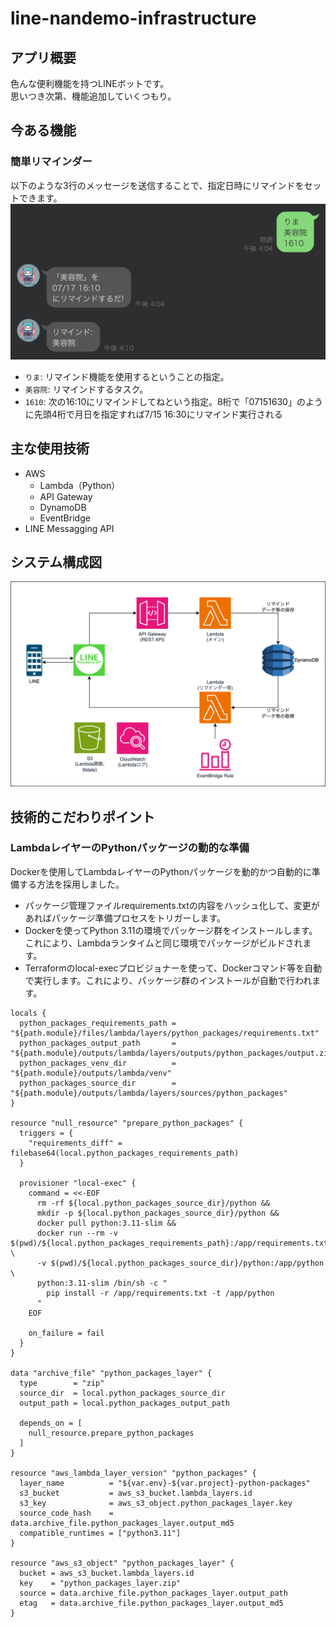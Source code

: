 # line-nandemo-infrastructure

## アプリ概要
色んな便利機能を持つLINEボットです。<br>
思いつき次第、機能追加していくつもり。

## 今ある機能
### 簡単リマインダー
以下のような3行のメッセージを送信することで、指定日時にリマインドをセットできます。<br>
![リマインダーチャット](./images/readme/reminder.png "リマインダーチャット")
- `りま`: リマインド機能を使用するということの指定。<br>
- `美容院`: リマインドするタスク。<br>
- `1610`: 次の16:10にリマインドしてねという指定。8桁で「07151630」のように先頭4桁で月日を指定すれば7/15 16:30にリマインド実行される<br>

## 主な使用技術
- AWS
  - Lambda（Python）
  - API Gateway
  - DynamoDB
  - EventBridge
- LINE Messagging API

## システム構成図
![システム構成図](./images/readme/aws_system.png "システム構成図")

## 技術的こだわりポイント
### LambdaレイヤーのPythonパッケージの動的な準備
Dockerを使用してLambdaレイヤーのPythonパッケージを動的かつ自動的に準備する方法を採用しました。<br>

- パッケージ管理ファイルrequirements.txtの内容をハッシュ化して、変更があればパッケージ準備プロセスをトリガーします。
- Dockerを使ってPython 3.11の環境でパッケージ群をインストールします。これにより、Lambdaランタイムと同じ環境でパッケージがビルドされます。
- Terraformのlocal-execプロビジョナーを使って、Dockerコマンド等を自動で実行します。これにより、パッケージ群のインストールが自動で行われます。

```hcl
locals {
  python_packages_requirements_path = "${path.module}/files/lambda/layers/python_packages/requirements.txt"
  python_packages_output_path       = "${path.module}/outputs/lambda/layers/outputs/python_packages/output.zip"
  python_packages_venv_dir          = "${path.module}/outputs/lambda/venv"
  python_packages_source_dir        = "${path.module}/outputs/lambda/layers/sources/python_packages"
}

resource "null_resource" "prepare_python_packages" {
  triggers = {
    "requirements_diff" = filebase64(local.python_packages_requirements_path)
  }

  provisioner "local-exec" {
    command = <<-EOF
      rm -rf ${local.python_packages_source_dir}/python &&
      mkdir -p ${local.python_packages_source_dir}/python &&
      docker pull python:3.11-slim &&
      docker run --rm -v $(pwd)/${local.python_packages_requirements_path}:/app/requirements.txt \
      -v $(pwd)/${local.python_packages_source_dir}/python:/app/python \
      python:3.11-slim /bin/sh -c "
        pip install -r /app/requirements.txt -t /app/python
      "
    EOF

    on_failure = fail
  }
}

data "archive_file" "python_packages_layer" {
  type        = "zip"
  source_dir  = local.python_packages_source_dir
  output_path = local.python_packages_output_path

  depends_on = [
    null_resource.prepare_python_packages
  ]
}

resource "aws_lambda_layer_version" "python_packages" {
  layer_name          = "${var.env}-${var.project}-python-packages"
  s3_bucket           = aws_s3_bucket.lambda_layers.id
  s3_key              = aws_s3_object.python_packages_layer.key
  source_code_hash    = data.archive_file.python_packages_layer.output_md5
  compatible_runtimes = ["python3.11"]
}

resource "aws_s3_object" "python_packages_layer" {
  bucket = aws_s3_bucket.lambda_layers.id
  key    = "python_packages_layer.zip"
  source = data.archive_file.python_packages_layer.output_path
  etag   = data.archive_file.python_packages_layer.output_md5
}
```
